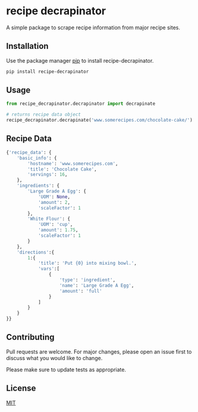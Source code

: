 # recipe decrapinator

A simple package to scrape recipe information from major recipe sites.

## Installation

Use the package manager [pip](https://pip.pypa.io/en/stable/) to install recipe-decrapinator.


```bash
pip install recipe-decrapinator
```

## Usage

```python
from recipe_decrapinator.decrapinator import decrapinate

# returns recipe data object
recipe_decrapinator.decrapinate('www.somerecipes.com/chocolate-cake/')
```
## Recipe Data
```python
{'recipe_data': {
    'basic_info': {
        'hostname': 'www.somerecipes.com',
        'title': 'Chocolate Cake',
        'servings': 16,
    },
    'ingredients': {
        'Large Grade A Egg': {
            'UOM': None,
            'amount': 2,
            'scaleFactor': 1
        },
        'White Flour': {
            'UOM': 'cup',
            'amount': 1.75,
            'scaleFactor': 1
        }
    },
    'directions':{
        1:{
            'title': 'Put {0} into mixing bowl.',
            'vars':[
                {
                    'type': 'ingredient',
                    'name': 'Large Grade A Egg',
                    'amount': 'full'
                }
            ]  
        }
    }
}}
```


## Contributing
Pull requests are welcome. For major changes, please open an issue first to discuss what you would like to change.

Please make sure to update tests as appropriate.

## License
[MIT](https://choosealicense.com/licenses/mit/)
